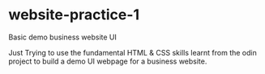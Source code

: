 # website-practice-1
Basic demo business website UI

Just Trying to use the fundamental HTML & CSS skills learnt from the odin project to build a demo UI webpage for a business website.